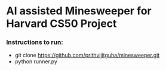 # AI assisted Minesweeper for Harvard CS50 Project 

### Instructions to run: 

- git clone https://github.com/prithvijitguha/minesweeper.git
- python runner.py 